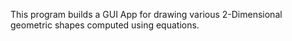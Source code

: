 This program builds a GUI App for drawing various 2-Dimensional geometric shapes computed using equations.

